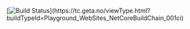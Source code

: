 [![Build Status](https://tc.geta.no/app/rest/builds/buildType:(id:Playground_WebSites_NetCoreBuildChain_001ci),branch:master/statusIcon)](https://tc.geta.no/viewType.html?buildTypeId=Playground_WebSites_NetCoreBuildChain_001ci)

